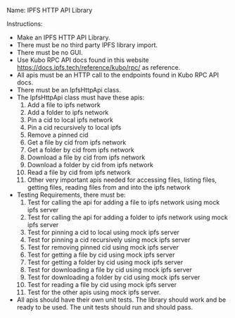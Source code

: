 Name: IPFS HTTP API Library

Instructions:
* Make an IPFS HTTP API Library.
* There must be no third party IPFS library import.
* There must be no GUI.
* Use Kubo RPC API docs found in this website https://docs.ipfs.tech/reference/kubo/rpc/ as reference.
* All apis must be an HTTP call to the endpoints found in Kubo RPC API docs.
* There must be an IpfsHttpApi class.
* The IpfsHttpApi class must have these apis:
  1. Add a file to ipfs network
  2. Add a folder to ipfs network
  3. Pin a cid to local ipfs network
  4. Pin a cid recursively to local ipfs
  5. Remove a pinned cid
  6. Get a file by cid from ipfs network
  7. Get a folder by cid from ipfs network
  8. Download a file by cid from ipfs network
  9. Download a folder by cid from ipfs network
  10. Read a file by cid from ipfs network
  11. Other very important apis needed for accessing files, listing files, getting files, reading files from and into the ipfs network
* Testing Requirements, there must be:
  1. Test for calling the api for adding a file to ipfs network using mock ipfs server
  2. Test for calling the api for adding a folder to ipfs network using mock ipfs server
  3. Test for pinning a cid to local using mock ipfs server
  4. Test for pinning a cid recursively using mock ipfs server
  5. Test for removing pinned cid using mock ipfs server
  6. Test for getting a file by cid using mock ipfs server
  7. Test for getting a folder by cid using mock ipfs server
  8. Test for downloading a file by cid using mock ipfs server
  9. Test for downloading a folder by cid using mock ipfs server
  10. Test for reading a file by cid using mock ipfs server
  11. Test for the other apis using mock ipfs server.
* All apis should have their own unit tests. The library should work and be ready to be used. The unit tests should run and should pass.

